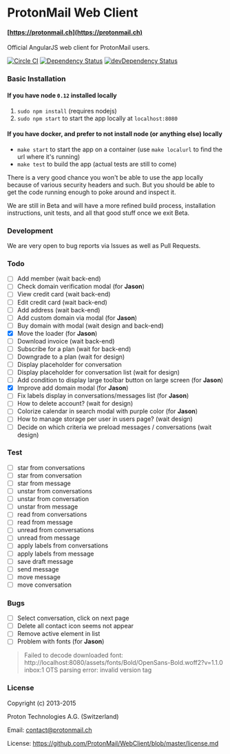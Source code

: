 ProtonMail Web Client
=======

#### [https://protonmail.ch](https://protonmail.ch)

Official AngularJS web client for ProtonMail users.

[![Circle CI](https://circleci.com/gh/ProtonMail/Angular.png)](https://circleci.com/gh/ProtonMail/Angular)
[![Dependency Status](https://david-dm.org/ProtonMail/Angular.png)](https://david-dm.org/ProtonMail/Angular)
[![devDependency Status](https://david-dm.org/ProtonMail/Angular/dev-status.png)](https://david-dm.org/ProtonMail/Angular#info=devDependencies)

### Basic Installation

#### If you have node `0.12` installed locally

1. `sudo npm install` (requires nodejs)
2. `sudo npm start` to start the app locally at `localhost:8080`

#### If you have docker, and prefer to not install node (or anything else) locally

- `make start` to start the app on a container (use `make localurl` to find the url where it's running)
- `make test` to build the app (actual tests are still to come)

There is a very good chance you won't be able to use the app locally because of various security headers and such. But you should be able to get the code running enough to poke around and inspect it.

We are still in Beta and will have a more refined build process, installation instructions, unit tests, and all that good stuff once we exit Beta.

### Development

We are very open to bug reports via Issues as well as Pull Requests.

### Todo

* [ ] Add member (wait back-end)
* [ ] Check domain verification modal (for **Jason**)
* [ ] View credit card (wait back-end)
* [ ] Edit credit card (wait back-end)
* [ ] Add address (wait back-end)
* [ ] Add custom domain via modal (for **Jason**)
* [ ] Buy domain with modal (wait design and back-end)
* [x] Move the loader (for **Jason**)
* [ ] Download invoice (wait back-end)
* [ ] Subscribe for a plan (wait for back-end)
* [ ] Downgrade to a plan (wait for design)
* [ ] Display placeholder for conversation
* [ ] Display placeholder for conversation list (wait for design)
* [ ] Add condition to display large toolbar button on large screen (for **Jason**)
* [x] Improve add domain modal (for **Jason**)
* [ ] Fix labels display in conversations/messages list (for **Jason**)
* [ ] How to delete account? (wait for design)
* [ ] Colorize calendar in search modal with purple color (for **Jason**)
* [ ] How to manage storage per user in users page? (wait design)
* [ ] Decide on which criteria we preload messages / conversations (wait design)

### Test

* [ ] star from conversations
* [ ] star from conversation
* [ ] star from message
* [ ] unstar from conversations
* [ ] unstar from conversation
* [ ] unstar from message
* [ ] read from conversations
* [ ] read from message
* [ ] unread from conversations
* [ ] unread from message
* [ ] apply labels from conversations
* [ ] apply labels from message
* [ ] save draft message
* [ ] send message
* [ ] move message
* [ ] move conversation

### Bugs

* [ ] Select conversation, click on next page
* [ ] Delete all contact icon seems not appear
* [ ] Remove active element in list
* [ ] Problem with fonts (for **Jason**)

> Failed to decode downloaded font: http://localhost:8080/assets/fonts/Bold/OpenSans-Bold.woff2?v=1.1.0
> inbox:1 OTS parsing error: invalid version tag

### License

Copyright (c) 2013-2015

Proton Technologies A.G. (Switzerland)

Email: contact@protonmail.ch

License: https://github.com/ProtonMail/WebClient/blob/master/license.md
